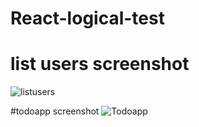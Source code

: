 # React-logical-test

# list users screenshot
![listusers](https://user-images.githubusercontent.com/53030688/121772321-595f1780-cb92-11eb-975c-955b5eaa2cc8.png)

#todoapp screenshot
![Todoapp](https://user-images.githubusercontent.com/53030688/121772329-63811600-cb92-11eb-9b2f-3514981490e1.png)
